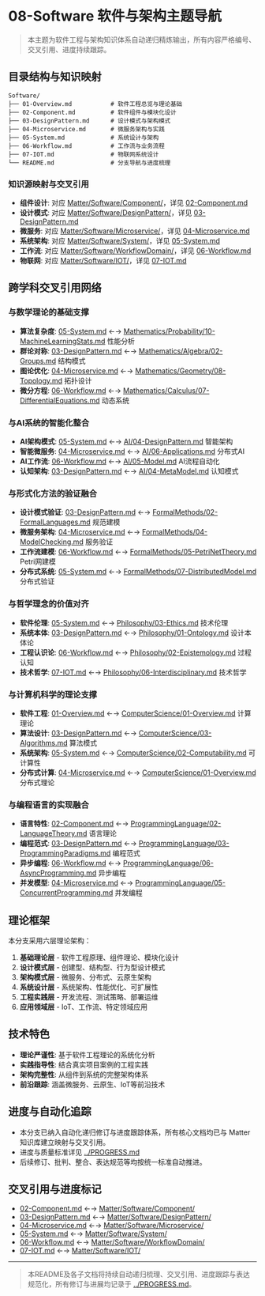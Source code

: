 # 08-Software 软件与架构主题导航

> 本主题为软件工程与架构知识体系自动递归精炼输出，所有内容严格编号、交叉引用、进度持续跟踪。

## 目录结构与知识映射

```tree
Software/
├── 01-Overview.md           # 软件工程总览与理论基础
├── 02-Component.md          # 软件组件与模块化设计
├── 03-DesignPattern.md      # 设计模式与架构模式
├── 04-Microservice.md       # 微服务架构与实践
├── 05-System.md             # 系统设计与架构
├── 06-Workflow.md           # 工作流与业务流程
├── 07-IOT.md                # 物联网系统设计
└── README.md                # 分支导航与进度梳理
```

### 知识源映射与交叉引用

- **组件设计**: 对应 [Matter/Software/Component/](../../Matter/Software/Component/)，详见 [02-Component.md](02-Component.md)
- **设计模式**: 对应 [Matter/Software/DesignPattern/](../../Matter/Software/DesignPattern/)，详见 [03-DesignPattern.md](03-DesignPattern.md)
- **微服务**: 对应 [Matter/Software/Microservice/](../../Matter/Software/Microservice/)，详见 [04-Microservice.md](04-Microservice.md)
- **系统架构**: 对应 [Matter/Software/System/](../../Matter/Software/System/)，详见 [05-System.md](05-System.md)
- **工作流**: 对应 [Matter/Software/WorkflowDomain/](../../Matter/Software/WorkflowDomain/)，详见 [06-Workflow.md](06-Workflow.md)
- **物联网**: 对应 [Matter/Software/IOT/](../../Matter/Software/IOT/)，详见 [07-IOT.md](07-IOT.md)

## 跨学科交叉引用网络

### 与数学理论的基础支撑

- **算法复杂度**: [05-System.md](05-System.md) ←→ [Mathematics/Probability/10-MachineLearningStats.md](../Mathematics/Probability/10-MachineLearningStats.md) 性能分析
- **群论对称**: [03-DesignPattern.md](03-DesignPattern.md) ←→ [Mathematics/Algebra/02-Groups.md](../Mathematics/Algebra/02-Groups.md) 结构模式
- **图论优化**: [04-Microservice.md](04-Microservice.md) ←→ [Mathematics/Geometry/08-Topology.md](../Mathematics/Geometry/08-Topology.md) 拓扑设计
- **微分方程**: [06-Workflow.md](06-Workflow.md) ←→ [Mathematics/Calculus/07-DifferentialEquations.md](../Mathematics/Calculus/07-DifferentialEquations.md) 动态系统

### 与AI系统的智能化整合

- **AI架构模式**: [05-System.md](05-System.md) ←→ [AI/04-DesignPattern.md](../AI/04-DesignPattern.md) 智能架构
- **智能微服务**: [04-Microservice.md](04-Microservice.md) ←→ [AI/06-Applications.md](../AI/06-Applications.md) 分布式AI
- **AI工作流**: [06-Workflow.md](06-Workflow.md) ←→ [AI/05-Model.md](../AI/05-Model.md) AI流程自动化
- **认知架构**: [03-DesignPattern.md](03-DesignPattern.md) ←→ [AI/04-MetaModel.md](../AI/04-MetaModel.md) 认知模式

### 与形式化方法的验证融合

- **设计模式验证**: [03-DesignPattern.md](03-DesignPattern.md) ←→ [FormalMethods/02-FormalLanguages.md](../FormalMethods/02-FormalLanguages.md) 规范建模
- **微服务架构**: [04-Microservice.md](04-Microservice.md) ←→ [FormalMethods/04-ModelChecking.md](../FormalMethods/04-ModelChecking.md) 服务验证
- **工作流建模**: [06-Workflow.md](06-Workflow.md) ←→ [FormalMethods/05-PetriNetTheory.md](../FormalMethods/05-PetriNetTheory.md) Petri网建模
- **分布式系统**: [05-System.md](05-System.md) ←→ [FormalMethods/07-DistributedModel.md](../FormalMethods/07-DistributedModel.md) 分布式验证

### 与哲学理念的价值对齐

- **软件伦理**: [05-System.md](05-System.md) ←→ [Philosophy/03-Ethics.md](../Philosophy/03-Ethics.md) 技术伦理
- **系统本体**: [03-DesignPattern.md](03-DesignPattern.md) ←→ [Philosophy/01-Ontology.md](../Philosophy/01-Ontology.md) 设计本体论
- **工程认识论**: [06-Workflow.md](06-Workflow.md) ←→ [Philosophy/02-Epistemology.md](../Philosophy/02-Epistemology.md) 过程认知
- **技术哲学**: [07-IOT.md](07-IOT.md) ←→ [Philosophy/06-Interdisciplinary.md](../Philosophy/06-Interdisciplinary.md) 技术哲学

### 与计算机科学的理论支撑

- **软件工程**: [01-Overview.md](01-Overview.md) ←→ [ComputerScience/01-Overview.md](../ComputerScience/01-Overview.md) 计算理论
- **算法设计**: [03-DesignPattern.md](03-DesignPattern.md) ←→ [ComputerScience/03-Algorithms.md](../ComputerScience/03-Algorithms.md) 算法模式
- **系统架构**: [05-System.md](05-System.md) ←→ [ComputerScience/02-Computability.md](../ComputerScience/02-Computability.md) 可计算性
- **分布式计算**: [04-Microservice.md](04-Microservice.md) ←→ [ComputerScience/01-Overview.md](../ComputerScience/01-Overview.md) 分布式理论

### 与编程语言的实现融合

- **语言特性**: [02-Component.md](02-Component.md) ←→ [ProgrammingLanguage/02-LanguageTheory.md](../ProgrammingLanguage/02-LanguageTheory.md) 语言理论
- **编程范式**: [03-DesignPattern.md](03-DesignPattern.md) ←→ [ProgrammingLanguage/03-ProgrammingParadigms.md](../ProgrammingLanguage/03-ProgrammingParadigms.md) 编程范式
- **异步编程**: [06-Workflow.md](06-Workflow.md) ←→ [ProgrammingLanguage/06-AsyncProgramming.md](../ProgrammingLanguage/06-AsyncProgramming.md) 异步编程
- **并发模型**: [04-Microservice.md](04-Microservice.md) ←→ [ProgrammingLanguage/05-ConcurrentProgramming.md](../ProgrammingLanguage/05-ConcurrentProgramming.md) 并发编程

## 理论框架

本分支采用六层理论架构：

1. **基础理论层** - 软件工程原理、组件理论、模块化设计
2. **设计模式层** - 创建型、结构型、行为型设计模式
3. **架构模式层** - 微服务、分布式、云原生架构
4. **系统设计层** - 系统架构、性能优化、可扩展性
5. **工程实践层** - 开发流程、测试策略、部署运维
6. **应用领域层** - IoT、工作流、特定领域应用

## 技术特色

- **理论严谨性**: 基于软件工程理论的系统化分析
- **实践指导性**: 结合真实项目案例的工程实践
- **架构完整性**: 从组件到系统的完整架构体系
- **前沿跟踪**: 涵盖微服务、云原生、IoT等前沿技术

## 进度与自动化追踪

- 本分支已纳入自动化递归修订与进度跟踪体系，所有核心文档均已与 Matter 知识库建立映射与交叉引用。
- 进度与质量标准详见 [../PROGRESS.md](../PROGRESS.md)
- 后续修订、批判、整合、表达规范等均按统一标准自动推进。

## 交叉引用与进度标记

- [02-Component.md](02-Component.md) ←→ [Matter/Software/Component/](../../Matter/Software/Component/)
- [03-DesignPattern.md](03-DesignPattern.md) ←→ [Matter/Software/DesignPattern/](../../Matter/Software/DesignPattern/)
- [04-Microservice.md](04-Microservice.md) ←→ [Matter/Software/Microservice/](../../Matter/Software/Microservice/)
- [05-System.md](05-System.md) ←→ [Matter/Software/System/](../../Matter/Software/System/)
- [06-Workflow.md](06-Workflow.md) ←→ [Matter/Software/WorkflowDomain/](../../Matter/Software/WorkflowDomain/)
- [07-IOT.md](07-IOT.md) ←→ [Matter/Software/IOT/](../../Matter/Software/IOT/)

---

> 本README及各子文档将持续自动递归梳理、交叉引用、进度跟踪与表达规范化，所有修订与进展均记录于 [../PROGRESS.md](../PROGRESS.md)。
